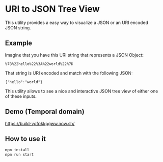 # URI to JSON Tree View
This utility provides a easy way to visualize a JSON or an URI encoded JSON string.

## Example
Imagine that you have this URI string that represents a JSON Object:

`%7B%22hello%22%3A%22world%22%7D`

That string is URI encoded and match with the following JSON:

`{"hello":"world"}`

This utility allows to see a nice and interactive JSON tree view of either one of these inputs.

## Demo (Temporal domain)
https://build-yofpkkpgww.now.sh/

## How to use it

```bash
npm install
npm run start 
```